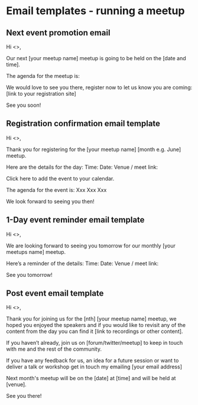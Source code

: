 # Email templates - running a meetup

## Next event promotion email 

Hi <<First Name>>,

Our next [your meetup name] meetup is going to be held on the [date and time]. 

The agenda for the meetup is:

We would love to see you there, register now to let us know you are coming: [link to your registration site]

See you soon!  

## Registration confirmation email template

Hi <<First Name>>, 

Thank you for registering for the [your meetup name] [month e.g. June] meetup. 

Here are the details for the day: 
Time: 
Date: 
Venue / meet link: 

Click here to add the event to your calendar.

The agenda for the event is: 
Xxx
Xxx
Xxx

We look forward to seeing you then!

## 1-Day event reminder email template

Hi <<First Name>>, 

We are looking forward to seeing you tomorrow for our monthly [your meetups name] meetup. 

Here’s a reminder of the details: 
Time: 
Date: 
Venue / meet link: 

See you tomorrow!

## Post event email template 

Hi <<First Name>>,

Thank you for joining us for the [nth] [your meetup name] meetup, we hoped you enjoyed the speakers and if you would like to revisit any of the content from the day you can find it [link to recordings or other content].

If you haven’t already, join us on [forum/twitter/meetup] to keep in touch with me and the rest of the community.

If you have any feedback for us, an idea for a future session or want to deliver a talk or workshop get in touch my emailing [your email address]

Next month's meetup will be on the [date] at [time] and will be held at [venue].

See you there!
